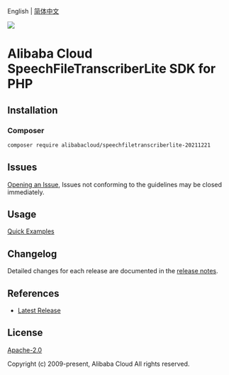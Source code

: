 English | [简体中文](README-CN.md)

![](https://aliyunsdk-pages.alicdn.com/icons/AlibabaCloud.svg)

# Alibaba Cloud SpeechFileTranscriberLite SDK for PHP

## Installation

### Composer

```bash
composer require alibabacloud/speechfiletranscriberlite-20211221
```

## Issues

[Opening an Issue](https://github.com/aliyun/alibabacloud-php-sdk/issues/new), Issues not conforming to the guidelines may be closed immediately.

## Usage

[Quick Examples](https://github.com/aliyun/alibabacloud-php-sdk/blob/master/docs/0-Examples-EN.md#quick-examples)

## Changelog

Detailed changes for each release are documented in the [release notes](./ChangeLog.txt).

## References

* [Latest Release](https://github.com/aliyun/alibabacloud-php-sdk/)

## License

[Apache-2.0](http://www.apache.org/licenses/LICENSE-2.0)

Copyright (c) 2009-present, Alibaba Cloud All rights reserved.
